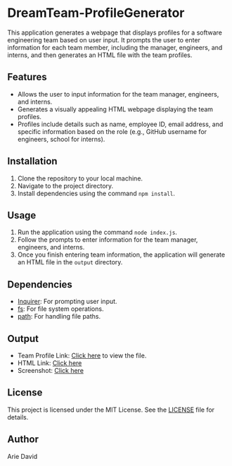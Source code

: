 # DreamTeam-ProfileGenerator

This application generates a webpage that displays profiles for a software engineering team based on user input. It prompts the user to enter information for each team member, including the manager, engineers, and interns, and then generates an HTML file with the team profiles.

## Features

- Allows the user to input information for the team manager, engineers, and interns.
- Generates a visually appealing HTML webpage displaying the team profiles.
- Profiles include details such as name, employee ID, email address, and specific information based on the role (e.g., GitHub username for engineers, school for interns).

## Installation

1. Clone the repository to your local machine.
2. Navigate to the project directory.
3. Install dependencies using the command `npm install`.

## Usage

1. Run the application using the command `node index.js`.
2. Follow the prompts to enter information for the team manager, engineers, and interns.
3. Once you finish entering team information, the application will generate an HTML file in the `output` directory.

## Dependencies

- [Inquirer](https://www.npmjs.com/package/inquirer): For prompting user input.
- [fs](https://nodejs.org/api/fs.html): For file system operations.
- [path](https://nodejs.org/api/path.html): For handling file paths.


## Output 
- Team Profile Link: [Click here](output/team.html) to view the file.
- HTML Link: [Click here](file:///Users/arie/DreamTeam-ProfileGenerator/output/team.html)
- Screenshot: [Click here](Assets/Screenshot%202024-02-27%20at%2021.26.26.png)


## License

This project is licensed under the MIT License. See the [LICENSE](LICENSE) file for details.

## Author

Arie David

